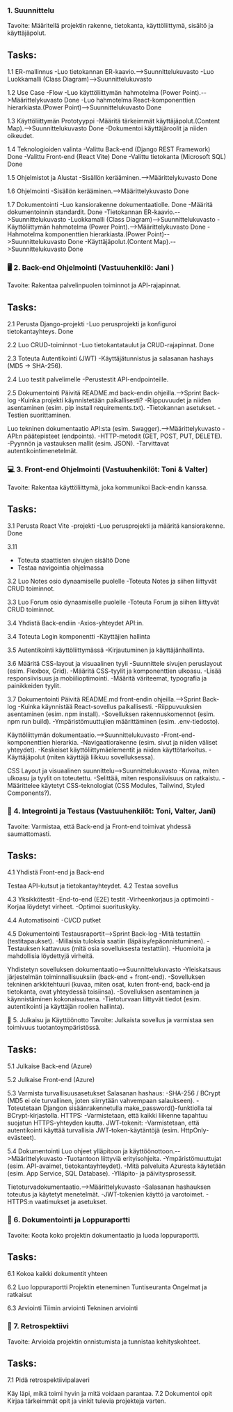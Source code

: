 ### 1. Suunnittelu 
Tavoite: Määritellä projektin rakenne, tietokanta, käyttöliittymä, sisältö ja käyttäjäpolut.

## Tasks:
1.1 ER-mallinnus
-Luo tietokannan ER-kaavio.-->Suunnittelukuvasto
-Luo Luokkamalli (Class Diagram)-->Suunnittelukuvasto

1.2 Use Case -Flow
-Luo käyttöliittymän hahmotelma (Power Point).-->Määrittelykuvasto Done
-Luo hahmotelma  React-komponenttien hierarkiasta.(Power Point)-->Suunnittelukuvasto Done


1.3 Käyttöliittymän Prototyyppi 
-Määritä tärkeimmät käyttäjäpolut.(Content Map).-->Suunnittelukuvasto Done 
-Dokumentoi käyttäjäroolit ja niiden oikeudet.

1.4 Teknologioiden valinta
-Valittu Back-end (Django REST Framework) Done
-Valittu Front-end (React Vite) Done
-Valittu tietokanta  (Microsoft SQL) Done

1.5 Ohjelmistot ja Alustat
-Sisällön kerääminen.-->Määrittelykuvasto Done

1.6 Ohjelmointi
-Sisällön kerääminen.-->Määrittelykuvasto Done

1.7 Dokumentointi
-Luo kansiorakenne dokumentaatiolle. Done
-Määritä dokumentoinnin standardit. Done
-Tietokannan ER-kaavio.-->Suunnittelukuvasto
-Luokkamalli (Class Diagram)-->Suunnittelukuvasto
-Käyttöliittymän hahmotelma (Power Point).-->Määrittelykuvasto Done
-Hahmotelma komponenttien hierarkiasta.(Power Point)-->Suunnittelukuvasto Done
-Käyttäjäpolut.(Content Map).-->Suunnittelukuvasto Done

### 🖥️ 2. Back-end Ohjelmointi (Vastuuhenkilö: Jani )
Tavoite: Rakentaa palvelinpuolen toiminnot ja API-rajapinnat.

## Tasks:
2.1 Perusta Django-projekti
-Luo perusprojekti ja konfiguroi tietokantayhteys. Done

2.2 Luo CRUD-toiminnot
-Luo tietokantataulut ja CRUD-rajapinnat. Done

2.3 Toteuta Autentikointi (JWT)
-Käyttäjätunnistus ja salasanan hashays (MD5 → SHA-256).

2.4 Luo testit palvelimelle
-Perustestit API-endpointeille.

2.5 Dokumentointi
Päivitä README.md back-endin ohjeilla.-->Sprint Back-log
-Kuinka projekti käynnistetään paikallisesti?
-Riippuvuudet ja niiden asentaminen (esim. pip install requirements.txt).
-Tietokannan asetukset.
-Testien suorittaminen.

Luo tekninen dokumentaatio API:sta (esim. Swagger).-->Määrittelykuvasto
-API:n päätepisteet (endpoints).
-HTTP-metodit (GET, POST, PUT, DELETE).
-Pyynnön ja vastauksen mallit (esim. JSON).
-Tarvittavat autentikointimenetelmät.

### 💻 3. Front-end Ohjelmointi (Vastuuhenkilöt: Toni & Valter)
Tavoite: Rakentaa käyttöliittymä, joka kommunikoi Back-endin kanssa.

## Tasks:
3.1 Perusta React Vite -projekti
-Luo perusprojekti ja määritä kansiorakenne. Done

3.11
- Toteuta staattisten sivujen sisältö Done
- Testaa navigointia ohjelmassa

3.2 Luo Notes osio dynaamiselle puolelle
-Toteuta Notes ja siihen liittyvät CRUD toiminnot.


3.3 Luo Forum osio dynaamiselle puolelle
-Toteuta Forum ja siihen liittyvät CRUD toiminnot.


3.4 Yhdistä Back-endiin
-Axios-yhteydet API:in.

3.4 Toteuta Login komponentti
-Käyttäjien hallinta

3.5 Autentikointi käyttöliittymässä
-Kirjautuminen ja käyttäjänhallinta.

3.6 Määritä CSS-layout ja visuaalinen tyyli
-Suunnittele sivujen peruslayout (esim. Flexbox, Grid).
-Määritä CSS-tyylit ja komponenttien ulkoasu.
-Lisää responsiivisuus ja mobiilioptimointi.
-Määritä väriteemat, typografia ja painikkeiden tyylit.

3.7 Dokumentointi
Päivitä README.md front-endin ohjeilla.-->Sprint Back-log
-Kuinka käynnistää React-sovellus paikallisesti.
-Riippuvuuksien asentaminen (esim. npm install).
-Sovelluksen rakennuskomennot (esim. npm run build).
-Ympäristömuuttujien määrittäminen (esim. .env-tiedosto).

Käyttöliittymän dokumentaatio.-->Suunnittelukuvasto
-Front-end-komponenttien hierarkia.
-Navigaatiorakenne (esim. sivut ja niiden väliset yhteydet).
-Keskeiset käyttöliittymäelementit ja niiden käyttötarkoitus.
-Käyttäjäpolut (miten käyttäjä liikkuu sovelluksessa).

CSS Layout ja visuaalinen suunnittelu-->Suunnittelukuvasto
-Kuvaa, miten ulkoasu ja tyylit on toteutettu.
-Selittää, miten responsiivisuus on ratkaistu.
-Määrittelee käytetyt CSS-teknologiat (CSS Modules, Tailwind, Styled Components?).


### 🔌 4. Integrointi ja Testaus (Vastuuhenkilöt: Toni, Valter, Jani)
Tavoite: Varmistaa, että Back-end ja Front-end toimivat yhdessä saumattomasti.

## Tasks:
4.1 Yhdistä Front-end ja Back-end

Testaa API-kutsut ja tietokantayhteydet.
4.2 Testaa sovellus

4.3 Yksikkötestit
-End-to-end (E2E) testit
-Virheenkorjaus ja optimointi
-Korjaa löydetyt virheet.
-Optimoi suorituskyky.

4.4 Automatisointi
-CI/CD putket

4.5 Dokumentointi
Testausraportit-->Sprint Back-log
-Mitä testattiin (testitapaukset).
-Millaisia tuloksia saatiin (läpäisy/epäonnistuminen).
-Testauksen kattavuus (mitä osia sovelluksesta testattiin).
-Huomioita ja mahdollisia löydettyjä virheitä.

Yhdistetyn sovelluksen dokumentaatio-->Suunnittelukuvasto
-Yleiskatsaus järjestelmän toiminnallisuuksiin (back-end + front-end).
-Sovelluksen tekninen arkkitehtuuri (kuvaa, miten osat, kuten front-end, back-end ja tietokanta, ovat yhteydessä toisiinsa).
-Sovelluksen asentaminen ja käynnistäminen kokonaisuutena.
-Tietoturvaan liittyvät tiedot (esim. autentikointi ja käyttäjän roolien hallinta).


🚀 5. Julkaisu ja Käyttöönotto
Tavoite: Julkaista sovellus ja varmistaa sen toimivuus tuotantoympäristössä.

## Tasks:
5.1 Julkaise Back-end (Azure)

5.2 Julkaise Front-end (Azure)

5.3 Varmista turvallisuusasetukset
Salasanan hashaus:
-SHA-256 / BCrypt (MD5 ei ole turvallinen, joten siirrytään vahvempaan salaukseen).
-Toteutetaan Djangon sisäänrakennetulla make_password()-funktiolla tai BCrypt-kirjastolla.
HTTPS:
-Varmistetaan, että kaikki liikenne tapahtuu suojatun HTTPS-yhteyden kautta.
JWT-tokenit:
-Varmistetaan, että autentikointi käyttää turvallisia JWT-token-käytäntöjä (esim. HttpOnly-evästeet).


5.4 Dokumentointi 
Luo ohjeet ylläpitoon ja käyttöönottoon.-->Määrittelykuvasto
-Tuotantoon liittyviä erityisohjeita.
-Ympäristömuuttujat (esim. API-avaimet, tietokantayhteydet).
-Mitä palveluita Azuresta käytetään (esim. App Service, SQL Database).
-Ylläpito- ja päivitysprosessit.

Tietoturvadokumentaatio.-->Määrittelykuvasto
-Salasanan hashauksen toteutus ja käytetyt menetelmät.
-JWT-tokenien käyttö ja varotoimet.
-HTTPS:n vaatimukset ja asetukset.


### 📑 6. Dokumentointi ja Loppuraportti
Tavoite: Koota koko projektin dokumentaatio ja luoda loppuraportti.

## Tasks:
6.1 Kokoa kaikki dokumentit yhteen

6.2 Luo loppuraportti
Projektin eteneminen
Tuntiseuranta
Ongelmat ja ratkaisut

6.3 Arviointi
Tiimin arviointi
Tekninen arviointi


### 🧠 7. Retrospektiivi
Tavoite: Arvioida projektin onnistumista ja tunnistaa kehityskohteet.

## Tasks:
7.1 Pidä retrospektiivipalaveri

Käy läpi, mikä toimi hyvin ja mitä voidaan parantaa.
7.2 Dokumentoi opit
Kirjaa tärkeimmät opit ja vinkit tulevia projekteja varten.

